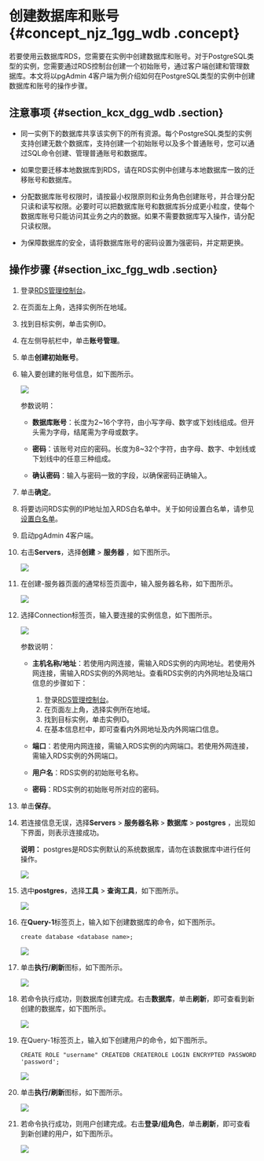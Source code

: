 # 创建数据库和账号 {#concept_njz_1gg_wdb .concept}

若要使用云数据库RDS，您需要在实例中创建数据库和账号。对于PostgreSQL类型的实例，您需要通过RDS控制台创建一个初始账号，通过客户端创建和管理数据库。本文将以pgAdmin 4客户端为例介绍如何在PostgreSQL类型的实例中创建数据库和账号的操作步骤。

## 注意事项 {#section_kcx_dgg_wdb .section}

-   同一实例下的数据库共享该实例下的所有资源。每个PostgreSQL类型的实例支持创建无数个数据库，支持创建一个初始账号以及多个普通账号，您可以通过SQL命令创建、管理普通账号和数据库。

-   如果您要迁移本地数据库到RDS，请在RDS实例中创建与本地数据库一致的迁移账号和数据库。

-   分配数据库账号权限时，请按最小权限原则和业务角色创建账号，并合理分配只读和读写权限。必要时可以把数据库账号和数据库拆分成更小粒度，使每个数据库账号只能访问其业务之内的数据。如果不需要数据库写入操作，请分配只读权限。

-   为保障数据库的安全，请将数据库账号的密码设置为强密码，并定期更换。


## 操作步骤 {#section_ixc_fgg_wdb .section}

1.  登录[RDS管理控制台](https://rds.console.aliyun.com/)。
2.  在页面左上角，选择实例所在地域。
3.  找到目标实例，单击实例ID。
4.  在左侧导航栏中，单击**账号管理**。
5.  单击**创建初始账号**。
6.  输入要创建的账号信息，如下图所示。

    ![](http://static-aliyun-doc.oss-cn-hangzhou.aliyuncs.com/assets/img/7850/15409673852960_zh-CN.png)

    参数说明：

    -   **数据库账号**：长度为2~16个字符，由小写字母、数字或下划线组成。但开头需为字母，结尾需为字母或数字。

    -   **密码**：该账号对应的密码。长度为8~32个字符，由字母、数字、中划线或下划线中的任意三种组成。

    -   **确认密码**：输入与密码一致的字段，以确保密码正确输入。

7.  单击**确定**。
8.  将要访问RDS实例的IP地址加入RDS白名单中。关于如何设置白名单，请参见[设置白名单](../../../../intl.zh-CN/用户指南/数据安全性/设置白名单.md#)。
9.  启动pgAdmin 4客户端。
10. 右击**Servers**，选择**创建** \> **服务器** ，如下图所示。

    ![](http://static-aliyun-doc.oss-cn-hangzhou.aliyuncs.com/assets/img/7850/15409673854034_zh-CN.png)

11. 在创建-服务器页面的通常标签页面中，输入服务器名称，如下图所示。

    ![](http://static-aliyun-doc.oss-cn-hangzhou.aliyuncs.com/assets/img/7850/15409673854035_zh-CN.png)

12. 选择Connection标签页，输入要连接的实例信息，如下图所示。

    ![](http://static-aliyun-doc.oss-cn-hangzhou.aliyuncs.com/assets/img/7850/15409673854036_zh-CN.png)

    参数说明：

    -   **主机名称/地址**：若使用内网连接，需输入RDS实例的内网地址。若使用外网连接，需输入RDS实例的外网地址。查看RDS实例的内外网地址及端口信息的步骤如下：

        1.  登录[RDS管理控制台](https://rds.console.aliyun.com/)。
        2.  在页面左上角，选择实例所在地域。
        3.  找到目标实例，单击实例ID。
        4.  在基本信息栏中，即可查看内外网地址及内外网端口信息。
    -   **端口**：若使用内网连接，需输入RDS实例的内网端口。若使用外网连接，需输入RDS实例的外网端口。

    -   **用户名**：RDS实例的初始账号名称。

    -   **密码**：RDS实例的初始账号所对应的密码。

13. 单击**保存**。
14. 若连接信息无误，选择**Servers** \> **服务器名称** \> **数据库** \> **postgres** ，出现如下界面，则表示连接成功。

    **说明：** postgres是RDS实例默认的系统数据库，请勿在该数据库中进行任何操作。

    ![](http://static-aliyun-doc.oss-cn-hangzhou.aliyuncs.com/assets/img/7850/15409673854039_zh-CN.png)

15. 选中**postgres**，选择**工具** \> **查询工具**，如下图所示。

    ![](http://static-aliyun-doc.oss-cn-hangzhou.aliyuncs.com/assets/img/7850/15409673856452_zh-CN.png)

16. 在**Query-1**标签页上，输入如下创建数据库的命令，如下图所示。

    ```
    create database <database name>;
    ```

    ![](http://static-aliyun-doc.oss-cn-hangzhou.aliyuncs.com/assets/img/7850/15409673854040_zh-CN.png)

17. 单击**执行/刷新**图标，如下图所示。

    ![](http://static-aliyun-doc.oss-cn-hangzhou.aliyuncs.com/assets/img/7850/15409673866453_zh-CN.png)

18. 若命令执行成功，则数据库创建完成。右击**数据库**，单击**刷新**，即可查看到新创建的数据库，如下图所示。

    ![](http://static-aliyun-doc.oss-cn-hangzhou.aliyuncs.com/assets/img/7850/15409673864041_zh-CN.png)

19. 在Query-1标签页上，输入如下创建用户的命令，如下图所示。

    ```
    CREATE ROLE "username" CREATEDB CREATEROLE LOGIN ENCRYPTED PASSWORD 'password';
    ```

    ![](http://static-aliyun-doc.oss-cn-hangzhou.aliyuncs.com/assets/img/7850/15409673864043_zh-CN.png)

20. 单击**执行/刷新**图标，如下图所示。

    ![](http://static-aliyun-doc.oss-cn-hangzhou.aliyuncs.com/assets/img/7850/15409673866099_zh-CN.png)

21. 若命令执行成功，则用户创建完成。右击**登录/组角色**，单击**刷新**，即可查看到新创建的用户，如下图所示。

    ![](http://static-aliyun-doc.oss-cn-hangzhou.aliyuncs.com/assets/img/7850/15409673864045_zh-CN.png)


